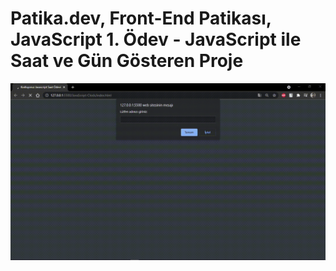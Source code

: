 # Patika.dev, Front-End Patikası, JavaScript 1. Ödev - JavaScript ile Saat ve Gün Gösteren Proje
![MarkDown Resim](https://github.com/cemalsezer/FrontEnd-Dev-Patika.dev/blob/main/JavaScript/JavaScript-Clock/img/JavaScript-Work-One.gif)

